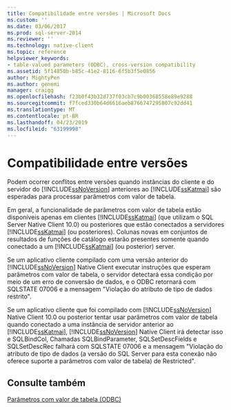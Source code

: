 ```yaml
---
title: Compatibilidade entre versões | Microsoft Docs
ms.custom: ''
ms.date: 03/06/2017
ms.prod: sql-server-2014
ms.reviewer: ''
ms.technology: native-client
ms.topic: reference
helpviewer_keywords:
- table-valued parameters (ODBC), cross-version compatibility
ms.assetid: 5f14850b-b85c-41e2-8116-6f5b3f5e0856
author: MightyPen
ms.author: genemi
manager: craigg
ms.openlocfilehash: f23b0f43b32d737f03cb7c9b00368558e89e9288
ms.sourcegitcommit: f7fced330b64d6616aeb8766747295807c92dd41
ms.translationtype: MT
ms.contentlocale: pt-BR
ms.lasthandoff: 04/23/2019
ms.locfileid: "63199998"
---
```

# <a name="cross-version-compatibility"></a>Compatibilidade entre versões
  Podem ocorrer conflitos entre versões quando instâncias do cliente e do servidor do [!INCLUDE[ssNoVersion](../../includes/ssnoversion-md.md)] anteriores ao [!INCLUDE[ssKatmai](../../includes/sskatmai-md.md)] são esperadas para processar parâmetros com valor de tabela.  
  
 Em geral, a funcionalidade de parâmetros com valor de tabela estão disponíveis apenas em clientes [!INCLUDE[ssKatmai](../../includes/sskatmai-md.md)] (que utilizam o SQL Server Native Client 10.0) ou posteriores que estão conectados a servidores [!INCLUDE[ssKatmai](../../includes/sskatmai-md.md)] (ou posteriores). Colunas novas em conjuntos de resultados de funções de catálogo estarão presentes somente quando conectado a um [!INCLUDE[ssKatmai](../../includes/sskatmai-md.md)] (ou posterior) server.  
  
 Se um aplicativo cliente compilado com uma versão anterior do [!INCLUDE[ssNoVersion](../../includes/ssnoversion-md.md)] Native Client executar instruções que esperam parâmetros com valor de tabela, o servidor detectará essa condição por meio de um erro de conversão de dados, e o ODBC retornará com SQLSTATE 07006 e a mensagem "Violação do atributo de tipo de dados restrito".  
  
 Se um aplicativo cliente que foi compilado com [!INCLUDE[ssNoVersion](../../includes/ssnoversion-md.md)] Native Client 10.0 ou posterior tentar usar parâmetros com valor de tabela quando conectado a uma instância de servidor anterior ao [!INCLUDE[ssKatmai](../../includes/sskatmai-md.md)], [!INCLUDE[ssNoVersion](../../includes/ssnoversion-md.md)] Native Client irá detectar isso e SQLBindCol, Chamadas SQLBindParameter, SQLSetDescFields e SQLSetDescRec falhará com SQLSTATE 07006 e a mensagem "Violação do atributo de tipo de dados (a versão do SQL Server para esta conexão não oferece suporte a parâmetros com valor de tabela) de Restricted".  
  
## <a name="see-also"></a>Consulte também  
 [Parâmetros com valor de tabela &#40;ODBC&#41;](table-valued-parameters-odbc.md)  
  
  
